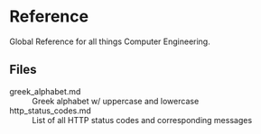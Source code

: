 # Reference

Global Reference for all things Computer Engineering.

## Files

<dl>
  <dt>greek_alphabet.md</dt>
  <dd>Greek alphabet w/ uppercase and lowercase</dd>
  <dt>http_status_codes.md</dt>
  <dd>List of all HTTP status codes and corresponding messages</dd>
</dl>


